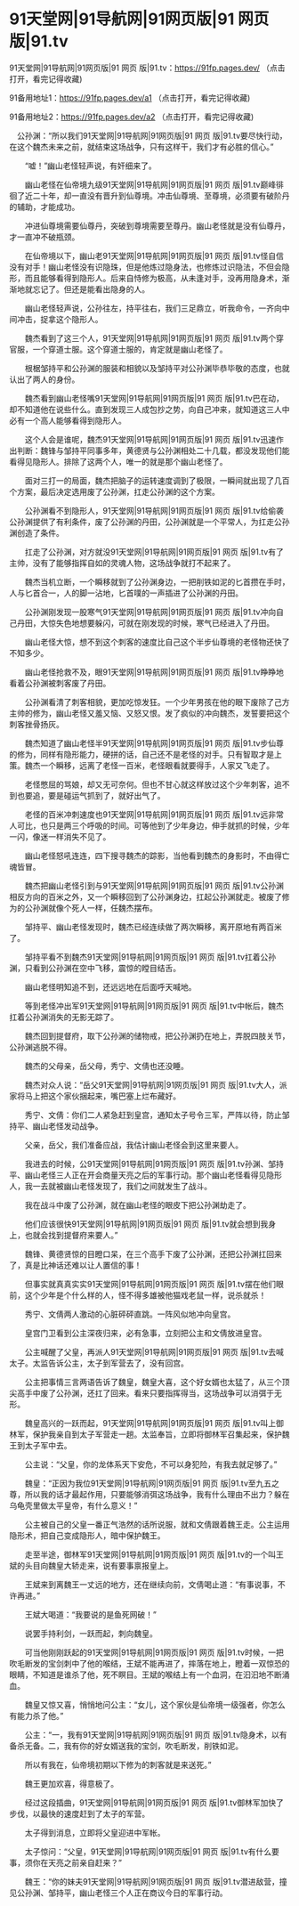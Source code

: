 # 91天堂网|91导航网|91网页版|91 网页 版|91.tv





91天堂网|91导航网|91网页版|91 网页 版|91.tv：https://91fp.pages.dev/ （点击打开，看完记得收藏)

91备用地址1：https://91fp.pages.dev/a1 （点击打开，看完记得收藏)

91备用地址2：https://91fp.pages.dev/a2 （点击打开，看完记得收藏)







　公孙渊：“所以我们91天堂网|91导航网|91网页版|91 网页 版|91.tv要尽快行动，在这个魏杰未来之前，就结束这场战争，只有这样干，我们才有必胜的信心。”

　　“嘘！”幽山老怪轻声说，有奸细来了。

　　幽山老怪在仙帝境九级91天堂网|91导航网|91网页版|91 网页 版|91.tv巅峰徘徊了近二十年，却一直没有晋升到仙尊境。冲击仙尊境、至尊境，必须要有破阶丹的辅助，才能成功。

　　冲进仙尊境需要仙尊丹，突破到尊境需要至尊丹。幽山老怪就是没有仙尊丹，才一直冲不破瓶颈。

　　在仙帝境以下，幽山老91天堂网|91导航网|91网页版|91 网页 版|91.tv怪自信没有对手！幽山老怪没有识隐珠，但是他炼过隐身法，也修炼过识隐法，不但会隐形，而且能够看得到隐形人。后来自恃修为极高，从未逢对手，没再用隐身术，渐渐地就忘记了。但还是能看出隐身的人。

　　幽山老怪轻声说，公孙往左，持平往右，我们三足鼎立，听我命令，一齐向中间冲击，捉拿这个隐形人。

　　魏杰看到了这三个人，91天堂网|91导航网|91网页版|91 网页 版|91.tv两个穿官服，一个穿道士服。这个穿道士服的，肯定就是幽山老怪了。

　　根椐邹持平和公孙渊的服装和相貌以及邹持平对公孙渊毕恭毕敬的态度，也就认出了两人的身份。

　　魏杰看到幽山老怪嘴91天堂网|91导航网|91网页版|91 网页 版|91.tv巴在动，却不知道他在说些什么。直到发现三人成包抄之势，向自己冲来，就知道这三人中必有一个高人能够看得到隐形人。

　　这个人会是谁呢，魏杰91天堂网|91导航网|91网页版|91 网页 版|91.tv迅速作出判断：魏锋与邹持平同事多年，黄德贤与公孙渊相处二十几载，都没发现他们能看得见隐形人。排除了这两个人，唯一的就是那个幽山老怪了。

　　面对三打一的局面，魏杰把脑子的运转速度调到了极限，一瞬间就出现了几百个方案，最后决定选用废了公孙渊，扛走公孙渊的这个方案。

　　公孙渊看不到隐形人，91天堂网|91导航网|91网页版|91 网页 版|91.tv给偷袭公孙渊提供了有利条件，废了公孙渊的丹田，公孙渊就是一个平常人，为扛走公孙渊创造了条件。

　　扛走了公孙渊，对方就没91天堂网|91导航网|91网页版|91 网页 版|91.tv有了主帅，没有了能够指挥自如的灵魂人物，这场战争就打不起来了。

　　魏杰当机立断，一个瞬移就到了公孙渊身边，一把削铁如泥的匕首攒在手时，人与匕首合一，人的脚一沾地，匕首噗的一声插进了公孙渊的丹田。

　　公孙渊刚发现一股寒气91天堂网|91导航网|91网页版|91 网页 版|91.tv冲向自己丹田，大惊失色地想要躲闪，可就在刚发现的时候，寒气已经进入了丹田。

　　幽山老怪大惊，想不到这个刺客的速度比自己这个半步仙尊境的老怪物还快了不知多少。

　　幽山老怪抢救不及，眼91天堂网|91导航网|91网页版|91 网页 版|91.tv睁睁地看着公孙渊被刺客废了丹田。

　　公孙渊看清了刺客相貌，更加吃惊发狂。一个少年男孩在他的眼下废除了己方主帅的修为，幽山老怪又羞又恼、又怒又恨。发了疯似的冲向魏杰，发誓要把这个刺客挫骨扬灰。

　　魏杰知道了幽山老怪半91天堂网|91导航网|91网页版|91 网页 版|91.tv步仙尊的修为，同样有隐形能力，硬拼的话，自己还不是老怪的对手。只有智取才是上策。魏杰一个瞬移，远离了老怪一百米，老怪眼看就要得手，人家又飞走了。

　　老怪憋屈的骂娘，却又无可奈何。但也不甘心就这样放过这个少年刺客，追不到也要追，要是碰运气抓到了，就好出气了。

　　老怪的百米冲刺速度也91天堂网|91导航网|91网页版|91 网页 版|91.tv远非常人可比，也只是两三个呼吸的时间。可等他到了少年身边，伸手就抓的时候，少年一闪，像迷一样消失不见了。

　　幽山老怪怒吼连连，四下搜寻魏杰的踪影，当他看到魏杰的身影时，不由得亡魂皆冒。

　　魏杰把幽山老怪引到与91天堂网|91导航网|91网页版|91 网页 版|91.tv公孙渊相反方向的百米之外，又一个瞬移回到了公孙渊身边，扛起公孙渊就走。被废了修为的公孙渊就像个死人一样，任魏杰摆布。

　　邹持平、幽山老怪发现时，魏杰已经连续做了两次瞬移，离开原地有两百米了。

　　邹持平看不到魏杰91天堂网|91导航网|91网页版|91 网页 版|91.tv扛着公孙渊，只看到公孙渊在空中飞移，震惊的瞠目结舌。

　　幽山老怪明知追不到，还远远地在后面呼天喊地。

　　等到老怪冲出军91天堂网|91导航网|91网页版|91 网页 版|91.tv中帐后，魏杰扛着公孙渊消失的无影无踪了。

　　魏杰回到提督府，取下公孙渊的储物戒，把公孙渊扔在地上，弄脱四肢关节，公孙渊逃脱不得。

　　魏杰的父母亲，岳父母，秀宁、文倩也还没睡。

　　魏杰对众人说：“岳父91天堂网|91导航网|91网页版|91 网页 版|91.tv大人，派家将马上把这个家伙捆起来，嘴巴塞上烂布藏好。

　　秀宁、文倩：你们二人紧急赶到皇宫，通知太子号令三军，严阵以待，防止邹持平、幽山老怪发动战争。

　　父亲，岳父，我们准备应战，我估计幽山老怪会到这里来要人。

　　我进去的时候，公91天堂网|91导航网|91网页版|91 网页 版|91.tv孙渊、邹持平、幽山老怪三人正在开会商量天亮之后的军事行动。那个幽山老怪看得见隐形人，我一去就被幽山老怪发现了，我们之间就发生了战斗。

　　我在战斗中废了公孙渊，就在幽山老怪的眼皮下把公孙渊劫走了。

　　他们应该很快91天堂网|91导航网|91网页版|91 网页 版|91.tv就会想到我身上，也就会找到提督府来要人。”

　　魏锋、黄德贤惊的目瞪口呆，在三个高手下废了公孙渊，还把公孙渊扛回来了，真是比神话还难以让人置信的事！

　　但事实就真真实实91天堂网|91导航网|91网页版|91 网页 版|91.tv摆在他们眼前，这个少年是个什么样的人，怪不得多雄被他猫戏老鼠一样，说杀就杀！

　　秀宁、文倩两人激动的心脏砰砰直跳。一阵风似地冲向皇宫。

　　皇宫门卫看到公主深夜归来，必有急事，立刻把公主和文倩放进皇宫。

　　公主喊醒了父皇，再派人91天堂网|91导航网|91网页版|91 网页 版|91.tv去喊太子。太监告诉公主，太子到军营去了，没有回宫。

　　公主把事情三言两语告诉了魏皇，魏皇大喜，这个好女婿也太猛了，从三个顶尖高手中废了公孙渊，还扛了回来。看来只要指挥得当，这场战争可以消弭于无形。

　　魏皇高兴的一跃而起，91天堂网|91导航网|91网页版|91 网页 版|91.tv叫上御林军，保护我亲自到太子军营走一趟。太监奉旨，立即将御林军召集起来，保护魏王到太子军中去。

　　公主说：“父皇，你的龙体系天下安危，不可以身犯险，有我去就足够了。”

　　魏皇：“正因为我位91天堂网|91导航网|91网页版|91 网页 版|91.tv至九五之尊，所以我的话才最起作用，只要能够消弭这场战争，我有什么理由不出力？躲在乌龟壳里做太平皇帝，有什么意义！”

　　公主被自己的父皇一番正气浩然的话所说服，就和文倩跟着魏王走。公主运用隐形术，把自己变成隐形人，暗中保护魏王。

　　走至半途，御林军91天堂网|91导航网|91网页版|91 网页 版|91.tv的一个叫王斌的头目向魏皇大轿走来，说有要事禀报皇上。

　　王斌来到离魏王一丈远的地方，还在继续向前，文倩喝止道：“有事说事，不许再进。”

　　王斌大喝道：“我要说的是鱼死网破！”

　　说罢手持利剑，一跃而起，刺向魏皇。

　　可当他刚刚跃起的91天堂网|91导航网|91网页版|91 网页 版|91.tv时候，一把吹毛断发的宝剑刺中了他的喉结，王斌不能再进了，摔落在地上，瞪着一双惊恐的眼睛，不知道是谁杀了他，死不瞑目。王斌的喉结上有一个血洞，在汩汩地不断涌血。

　　魏皇又惊又喜，悄悄地问公主：“女儿，这个家伙是仙帝境一级强者，你怎么有能力杀了他。”

　　公主：“一，我有91天堂网|91导航网|91网页版|91 网页 版|91.tv隐身术，以有备杀无备。二，我有你的好女婿送我的宝剑，吹毛断发，削铁如泥。

　　所以有我在，仙帝境初期以下修为的刺客就是来送死。”

　　魏王更加欢喜，得意极了。

　　经过这段插曲，91天堂网|91导航网|91网页版|91 网页 版|91.tv御林军加快了步伐，以最快的速度赶到了太子的军营。

　　太子得到消息，立即将父皇迎进中军帐。

　　太子惊问：“父皇，91天堂网|91导航网|91网页版|91 网页 版|91.tv有什么要事，须你在天亮之前亲自赶来？”

　　魏王：“你的妹夫91天堂网|91导航网|91网页版|91 网页 版|91.tv潜进敌营，撞见公孙渊、邹持平，幽山老怪三个人正在商议今日的军事行动。








